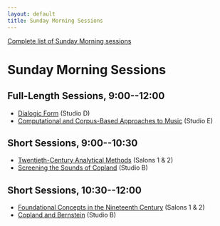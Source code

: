 ```yaml
---
layout: default
title: Sunday Morning Sessions
---
```


[Complete list of Sunday Morning sessions](complete.html)

# Sunday Morning Sessions

## Full-Length Sessions, 9:00--12:00

- [Dialogic Form](dialogic-form.html)  <span class="room">(Studio D)</span>
- [Computational and Corpus-Based Approaches to Music](computational-and-corpus-based-approaches-to-music.html)  <span class="room">(Studio E)</span>


## Short Sessions, 9:00--10:30

- [Twentieth-Century Analytical Methods](twentieth-century-analytical-methods.html) <span class="room">(Salons 1 & 2)</span>
- [Screening the Sounds of Copland](screening-the-sounds-of-copland.html) <span class="room">(Studio B)</span>

## Short Sessions, 10:30--12:00

- [Foundational Concepts in the Nineteenth Century](foundational-concepts-in-the-nineteenth-century.html) <span class="room">(Salons 1 & 2)</span>
- [Copland and Bernstein](copland-and-bernstein.html) <span class="room">(Studio B)</span>
